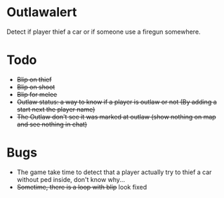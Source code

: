 # Outlawalert
Detect if player thief a car or if someone use a firegun somewhere.

# Todo #

* ~~Blip on thief~~
* ~~Blip on shoot~~
* ~~Blip for melee~~
* ~~Outlaw status: a way to know if a player is outlaw or not (By adding a start next the player name)~~
* ~~The Outlaw don't see it was marked at outlaw (show nothing on map and see nothing in chat)~~


# Bugs #

* The game take time to detect that a player actually try to thief a car without ped inside, don't know why...
* ~~Sometime, there is a loop with blip~~ look fixed
